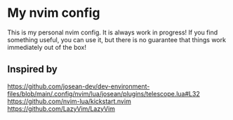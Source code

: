 # My nvim config

This is my personal nvim config. It is always work in progress!
If you find something useful, you can use it, but there is no guarantee that things work immediately out of the box!

## Inspired by

https://github.com/josean-dev/dev-environment-files/blob/main/.config/nvim/lua/josean/plugins/telescope.lua#L32
https://github.com/nvim-lua/kickstart.nvim
https://github.com/LazyVim/LazyVim
